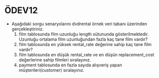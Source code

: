 # ÖDEV12
* Aşağıdaki sorgu senaryolarını dvdrental örnek veri tabanı üzerinden gerçekleştiriniz.
  1. film tablosunda film uzunluğu length sütununda gösterilmektedir. Uzunluğu ortalama film uzunluğundan fazla kaç tane film vardır?
  2. film tablosunda en yüksek rental_rate değerine sahip kaç tane film vardır?
  3. film tablosunda en düşük rental_rate ve en düşün replacement_cost değerlerine sahip filmleri sıralayınız.
  4. payment tablosunda en fazla sayıda alışveriş yapan müşterileri(customer) sıralayınız.
